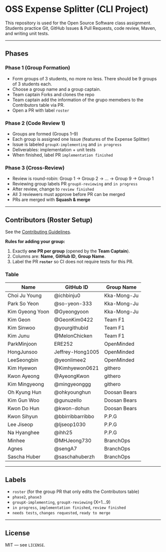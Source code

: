 # OSS Expense Splitter (CLI Project)

This repository is used for the Open Source Software class assignment. Students practice Git, GitHub Issues & Pull Requests, code review, Maven, and writing unit tests.

---

## Phases

### Phase 1 (Group Formation)
- Form groups of 3 students, no more no less. There should be 9 groups of 3 students each.
- Choose a group name and a group captain.
- Team captain Forks and clones the repo
- Team captain add the information of the grupo memebers to the  Contributors table via PR.
- Open a PR with label `roster`

### Phase 2 (Code Review 1)
- Groups are formed (Groups 1–9)
- Each group is assigned one Issue (features of the Expense Splitter)
- Issue is labeled `groupX-implementing` and `in progress`
- Deliverables: implementation + unit tests
- When finished, label PR `implementation finished`

### Phase 3 (Cross-Review)
- Review is round-robin: Group 1 → Group 2 → … → Group 9 → Group 1
- Reviewing group labels PR `groupX-reviewing` and `in progress`
- After review, change to `review finished`
- All 3 reviewers must approve before PR can be merged
- PRs are merged with **Squash & merge**

---


## Contributors (Roster Setup)

See the [Contributing Guidelines](/CONTRIBUTING.md).

**Rules for adding your group:**
1) Exactly **one PR per group** (opened by the **Team Captain**).  
2) Columns are: **Name**, **GitHub ID**, **Group Name**.  
3) Label the PR **`roster`** so CI does not require tests for this PR.

### Table
Name | GitHub ID | Group Name |
------|-----------|------------|
 Choi Ju Young | @ichbinju0 | Kka-Mong-Ju |
 Park So Yeon  | @so-yeon-333 | Kka-Mong-Ju |
 Kim Gyeong Yoon | @Gyeongyoon | Kka-Mong-Ju |
 Kim Geon     | @GeonKim0422 | Team F1 |
 Kim Sinwoo     | @yourgithubid | Team F1 |
 Kim Junu     | @MelonChicken | Team F1 |
  ParkMinjoon     | ERE252 | OpenMinded |
 HongJunsoo     | Jeffrey-Hong1005 |  OpenMinded |
 LeeSeongbin     | @yeonlimee2 |  OpenMinded |
  Kim Hyewon     | @Kimhyewon0621 | githero |
 Kwon Ayeong     | @AyeongKwon | githero |
 Kim Mingyeong     | @mingyeonggg | githero |
 Oh Kyung Hun  | @ohkyounghun  | Doosan Bears |
 Kim Gun Woo   | @gunuzello    | Doosan Bears |
 Kwon Do Hun   | @kwon-dohun   | Doosan Bears |
 Kwon Sihyun | @bbirribbarribbo | P.P.G |
 Lee Jiseop  | @ljseop1030 | P.P.G |
 Na Hyanghee | @ihh25 | P.P.G |
 Minhee     | @MHJeong730 | BranchOps |
 Agnes      | @sengA7 | BranchOps |
 Sascha Huber     | @saschahuberzh | BranchOps |


---

## Labels
- `roster` (for the group PR that only edits the Contributors table)
- `phase2`, `phase3`
- `groupX-implementing`, `groupX-reviewing` (X=1…9)
- `in progress`, `implementation finished`, `review finished`
- `needs tests`, `changes requested`, `ready to merge`

---

## License
MIT — see `LICENSE`.
